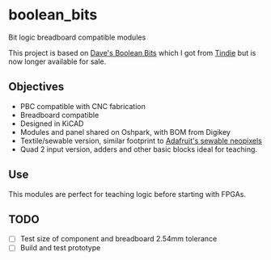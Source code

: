 # boolean_bits
Bit logic breadboard compatible modules

This project is based on [Dave's Boolean Bits](https://hackaday.io/project/21660-daves-boolean-bits) which I got from [Tindie](https://www.tindie.com/products/prpplague/daves-boolean-bits/) but is now longer available for sale.

## Objectives

- PBC compatible with CNC fabrication
- Breadboard compatible
- Designed in KiCAD
- Modules and panel shared on Oshpark, with BOM from Digikey
- Textile/sewable version, similar footprint to [Adafruit's sewable neopixels](https://learn.adafruit.com/flora-rgb-smart-pixels)
- Quad 2 input version, adders and other basic blocks ideal for teaching.

## Use

This modules are perfect for teaching logic before starting with FPGAs.

## TODO

- [ ] Test size of component and breadboard 2.54mm tolerance
- [ ] Build and test prototype
